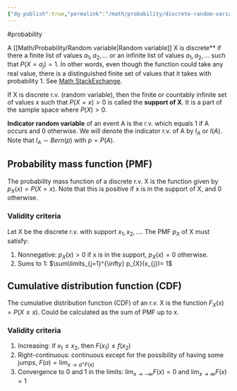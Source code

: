 ```yaml
---
{"dg-publish":true,"permalink":"/math/probability/discrete-random-variables/","created":"","updated":""}
---
```


#probability 

A [[Math/Probability/Random variable\|Random variable]] X is discrete** if there a finite list of values $a_1,a_{2},\dots$ or an infinite list of values $a_{1},a_{2},\dots$ such that $P(X = a_{j}) = 1$. In other words, even though the function could take any real value, there is a distinguished finite set of values that it takes with probability 1. 
See [Math StackExchange](https://math.stackexchange.com/a/3320503/1186928).

If X is discrete r.v. (random variable), then the finite or countably infinite set of values x such that $P(X=x) > 0$ is called the **support of X**.
It is a part of the sample space where $P(X) > 0$.

**Indicator random variable** of an event A is the r.v. which equals 1 if A occurs and 0 otherwise. We will denote the indicator r.v. of A by $I_{A}$ or $I(A)$. Note that $I_{A} \sim Bern(p)$ with $p=P(A)$.

## Probability mass function (PMF)

The probability mass function of a discrete r.v. X is the function given by $p_{X}(x) = P(X = x)$. Note that this is positive if x is in the support of X, and 0 otherwise.

### Validity criteria
Let X be the discrete r.v. with support $x_{1}, x_{2}, \dots$. The PMF $p_{X}$ of X must satisfy:
1. Nonnegative: $p_{X}(x)>0$ if x is in the support, $p_{X}(x) = 0$ otherwise.
2. Sums to 1: $\sum\limits_{j=1}^{\infty} p_{X}(x_{j})= 1$

## Cumulative distribution function (CDF)
The cumulative distribution function (CDF) of an r.v. X is the function $F_{X}(x) = P(X \leq x)$.
Could be calculated as the sum of PMF up to x.

### Validity criteria
1. Increasing: if $x_{1} \leq x_{2}$, then $F(x_{1}) \leq f(x_{2})$
2. Right-continuous: continuous except for the possibility of having some jumps, $F(a) = \lim_{x \to a^{+} F(x)}$
3. Convergence to 0 and 1 in the limits: $\lim_{x \to -\infty} F(x) = 0$ and $\lim_{x \to \infty} F(x) = 1$

